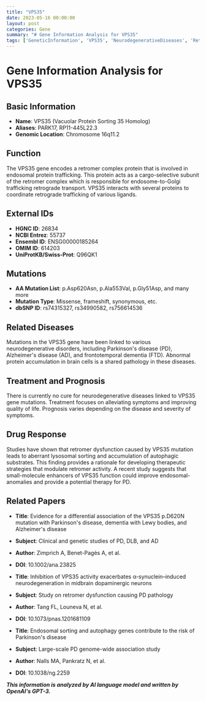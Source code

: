 ```yaml
---
title: "VPS35"
date: 2023-05-16 00:00:00
layout: post
categories: Gene
summary: "# Gene Information Analysis for VPS35"
tags: ['GeneticInformation', 'VPS35', 'NeurodegenerativeDiseases', 'RetromerComplex', 'Mutation', 'Treatment', 'DrugResponse', 'ResearchPapers']
---
```


# Gene Information Analysis for VPS35

## Basic Information

- **Name**: VPS35 (Vacuolar Protein Sorting 35 Homolog)
- **Aliases**: PARK17, RP11-445L22.3
- **Genomic Location**: Chromosome 16q11.2

## Function

The VPS35 gene encodes a retromer complex protein that is involved in endosomal protein trafficking. This protein acts as a cargo-selective subunit of the retromer complex which is responsible for endosome-to-Golgi trafficking retrograde transport. VPS35 interacts with several proteins to coordinate retrograde trafficking of various ligands.

## External IDs

- **HGNC ID**: 26834
- **NCBI Entrez**: 55737
- **Ensembl ID**: ENSG00000185264
- **OMIM ID**: 614203
- **UniProtKB/Swiss-Prot**: Q96QK1

## Mutations

- **AA Mutation List**: p.Asp620Asn, p.Ala553Val, p.Gly51Asp, and many more
- **Mutation Type**: Missense, frameshift, synonymous, etc.
- **dbSNP ID**: rs74315327, rs34990582, rs756614536

## Related Diseases

Mutations in the VPS35 gene have been linked to various neurodegenerative disorders, including Parkinson's disease (PD), Alzheimer's disease (AD), and frontotemporal dementia (FTD). Abnormal protein accumulation in brain cells is a shared pathology in these diseases.

## Treatment and Prognosis

There is currently no cure for neurodegenerative diseases linked to VPS35 gene mutations. Treatment focuses on alleviating symptoms and improving quality of life. Prognosis varies depending on the disease and severity of symptoms.

## Drug Response

Studies have shown that retromer dysfunction caused by VPS35 mutation leads to aberrant lysosomal sorting and accumulation of autophagic substrates. This finding provides a rationale for developing therapeutic strategies that modulate retromer activity. A recent study suggests that small-molecule enhancers of VPS35 function could improve endosomal-anomalies and provide a potential therapy for PD.

## Related Papers

- **Title**: Evidence for a differential association of the VPS35 p.D620N mutation with Parkinson's disease, dementia with Lewy bodies, and Alzheimer's disease
- **Subject**: Clinical and genetic studies of PD, DLB, and AD
- **Author**: Zimprich A, Benet-Pagès A, et al.
- **DOI**: 10.1002/ana.23825

- **Title**: Inhibition of VPS35 activity exacerbates α-synuclein–induced neurodegeneration in midbrain dopaminergic neurons
- **Subject**: Study on retromer dysfunction causing PD pathology
- **Author**: Tang FL, Louneva N, et al.
- **DOI**: 10.1073/pnas.1201681109

- **Title**: Endosomal sorting and autophagy genes contribute to the risk of Parkinson's disease
- **Subject**: Large-scale PD genome-wide association study
- **Author**: Nalls MA, Pankratz N, et al.
- **DOI**: 10.1038/ng.2259

**_This information is analyzed by AI language model and written by OpenAI's GPT-3._**